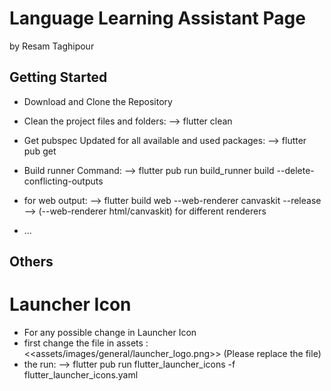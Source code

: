 # Language Learning Assistant Page
by Resam Taghipour


## Getting Started

- Download and Clone the Repository
- Clean the project files and folders:
--> flutter clean

- Get pubspec Updated for all available and used packages:
--> flutter pub get

- Build runner Command:
--> flutter pub run build_runner build --delete-conflicting-outputs

- for web output:
--> flutter build web --web-renderer canvaskit --release
--> (--web-renderer html/canvaskit) for different renderers

- ...
## Others
# Launcher Icon
- For any possible change in Launcher Icon
- first change the file in assets : <<assets/images/general/launcher_logo.png>> (Please replace the file)
- the run:
--> flutter pub run flutter_launcher_icons -f flutter_launcher_icons.yaml

